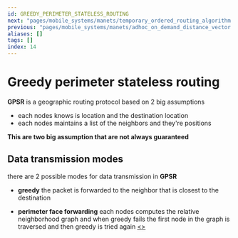 ```yaml
---
id: GREEDY_PERIMETER_STATELESS_ROUTING
next: "pages/mobile_systems/manets/temporary_ordered_routing_algorithm.md"
previous: "pages/mobile_systems/manets/adhoc_on_demand_distance_vector.md"
aliases: []
tags: []
index: 14
---
```


# Greedy perimeter stateless routing

**GPSR** is a geographic routing protocol based on 2 big assumptions

- each nodes knows is location and the destination location
- each nodes maintains a list of the neighbors and they're positions

**This are two big assumption that are not always guaranteed**

## Data transmission modes

there are 2 possible modes for data transmission in **GPSR**

- **greedy** the packet is forwarded to the neighbor that is closest to the destination

 - **perimeter face forwarding** each nodes computes the relative neighborhood graph and when greedy fails the first node in the graph is traversed and then greedy is tried again
[<](pages/mobile_systems/manets/adhoc_on_demand_distance_vector.md)[>](pages/mobile_systems/manets/temporary_ordered_routing_algorithm.md)
